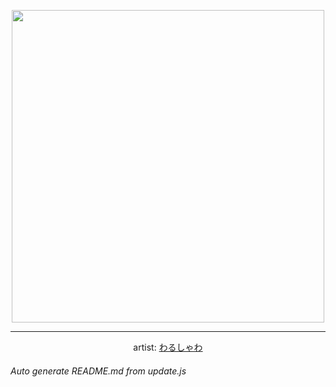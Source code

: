 
<p align="center">
  <img width="500" src="https://nekos.best/api/v2/neko/0611.png">
  <hr/>
  <center>
    artist: <a href="https://www.pixiv.net/en/artworks/95407944">わるしゃわ</a>
  </center>
</p>


###### Auto generate README.md from update.js

